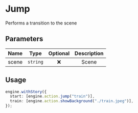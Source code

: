 # Jump

Performs a transition to the scene

## Parameters

| Name  |   Type   | Optional | Description |
| :---: | :------: | :------: | :---------: |
| scene | `string` |    ❌    |    Scene    |

## Usage

```ts
engine.withStory({
  start: [engine.action.jump("train")],
  train: [engine.action.showBackground("./train.jpeg")],
});
```
